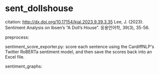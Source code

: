 # sent_dollshouse

citation:
http://dx.doi.org/10.17154/kjal.2023.9.39.3.35
Lee, J. (2023). Sentiment Analysis on Ibsen’s “A Doll’s House”. 응용언어학, 39(3), 35-56.

preprocess:

sentiment_score_exporter.py:
score each sentence using the CardiffNLP's Twitter RoBERTa sentiment model, and then save the scores back into an Excel file.

sentiment_graphs:

